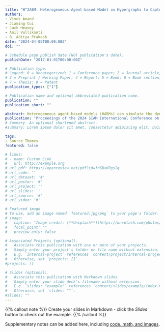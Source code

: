 ```yaml
---
title: "H^2ABM: Heterogeneous Agent-based Model on Hypergraphs to Capture Group Interactions"
authors:
- Vivek Anand
- Jiaming Cui
- Jack Heavey
- Anil Vullikanti
- B. Aditya Prakash
date: "2024-04-05T00:00:00Z"
doi: ""

# Schedule page publish date (NOT publication's date).
publishDate: "2017-01-01T00:00:00Z"

# Publication type.
# Legend: 0 = Uncategorized; 1 = Conference paper; 2 = Journal article;
# 3 = Preprint / Working Paper; 4 = Report; 5 = Book; 6 = Book section;
# 7 = Thesis; 8 = Patent
publication_types: ["1"]

# Publication name and optional abbreviated publication name.
publication: ""
publication_short: ""

abstract: Heterogeneous agent-based models (HABMs) can simulate the dynamics of multiple types of entities and their interactions on contact networks. In recent years, they have gathered great interest and are widely applied in multiple fields, such as personalized recommendations, publication ranking, and epidemic modeling. Nevertheless, conventional HABMs on graphs can only capture pair-wise interactions between agents but fail to capture the more complex dynamics of group interactions (e.g., multiple people in the same location simultaneously), consequently leading to suboptimal performance. To address this, we propose using hypergraphs to capture such group interactions better and extend the current graph-based HABMs to hypergraphs. Specifically, we use MRSA (Methicillin-resistant \textit{Staphylococcus aureus}, a kind of infectious disease acquired by patients during treatment at healthcare facilities) spread in the University of Virginia hospital as an example to showcase how we extend an existing graph-based HABM, \graph, to a hypergraph-based HABM (\HHABM), \hypergraph. We show how the hypergraphs can capture the structural difference between contacts before and during the first wave of COVID-19 outbreak in Virginia better than graphs. Our experiments show that \HHABM~better captures the underlying group interactions and better fits and forecasts MRSA cases.
publication: 'Proceedings of the 2024 SIAM International Conference on Data Mining (SDM)'
# Summary. An optional shortened abstract.
#summary: Lorem ipsum dolor sit amet, consectetur adipiscing elit. Duis posuere tellus ac convallis placerat. Proin tincidunt magna sed ex sollicitudin condimentum.

tags:
- Source Themes
featured: false

# links:
# - name: Custom Link
#   url: http://example.org
# url_pdf: https://openreview.net/pdf?id=fnSBxKRgslq
# url_code: ''
# url_dataset: '#'
# url_poster: '#'
# url_project: ''
# url_slides: ''
# url_source: '#'
# url_video: '#'

# Featured image
# To use, add an image named `featured.jpg/png` to your page's folder. 
# image:
#   caption: 'Image credit: [**Unsplash**](https://unsplash.com/photos/s9CC2SKySJM)'
#   focal_point: ""
#   preview_only: false

# Associated Projects (optional).
#   Associate this publication with one or more of your projects.
#   Simply enter your project's folder or file name without extension.
#   E.g. `internal-project` references `content/project/internal-project/index.md`.
#   Otherwise, set `projects: []`.
#projects: []

# Slides (optional).
#   Associate this publication with Markdown slides.
#   Simply enter your slide deck's filename without extension.
#   E.g. `slides: "example"` references `content/slides/example/index.md`.
#   Otherwise, set `slides: ""`.
#slides: ""
---
```


{{% callout note %}}
Create your slides in Markdown - click the *Slides* button to check out the example.
{{% /callout %}}

Supplementary notes can be added here, including [code, math, and images](https://wowchemy.com/docs/writing-markdown-latex/).

